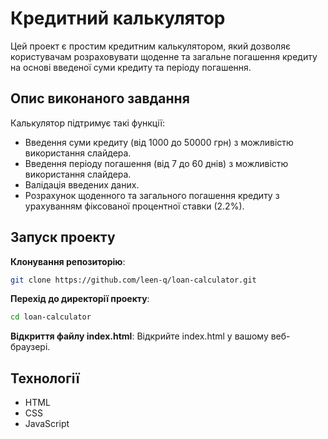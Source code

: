 # Кредитний калькулятор
Цей проект є простим кредитним калькулятором, який дозволяє користувачам розраховувати щоденне та загальне погашення кредиту на основі введеної суми кредиту та періоду погашення.

## Опис виконаного завдання
Калькулятор підтримує такі функції:

- Введення суми кредиту (від 1000 до 50000 грн) з можливістю використання слайдера.
- Введення періоду погашення (від 7 до 60 днів) з можливістю використання слайдера.
- Валідація введених даних.
- Розрахунок щоденного та загального погашення кредиту з урахуванням фіксованої процентної ставки (2.2%).

## Запуск проекту
**Клонування репозиторію**:

```bash
git clone https://github.com/leen-q/loan-calculator.git
```

**Перехід до директорії проекту**:

```bash
cd loan-calculator
```

**Відкриття файлу index.html**: Відкрийте index.html у вашому веб-браузері.

## Технології
- HTML
- CSS
- JavaScript
